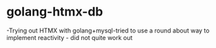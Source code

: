 # golang-htmx-db
-Trying out HTMX with golang+mysql-tried to use a round about way to implement reactivity - did not quite work out
